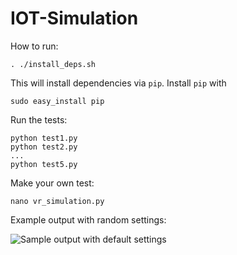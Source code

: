 # IOT-Simulation

How to run:

    . ./install_deps.sh

This will install dependencies via `pip`. Install `pip` with

    sudo easy_install pip

Run the tests:

    python test1.py
    python test2.py
    ...
    python test5.py

Make your own test:

    nano vr_simulation.py

Example output with random settings:

![Sample output with default settings](https://raw.githubusercontent.com/gabe-terrell/IOT-Simulation/master/figure_2.png "Sample output")

